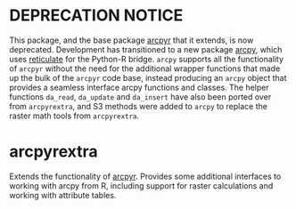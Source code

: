 # DEPRECATION NOTICE

This package, and the base package 
[arcpyr](https://github.com/mkoohafkan/arcpyr) that
it extends, is now
deprecated. Development has transitioned to a new package 
[arcpy](https://github.com/mkoohafkan/arcpy), 
which uses 
[reticulate](https://cran.r-project.org/package=reticulate)
for the Python-R
bridge. `arcpy` supports all the functionality of `arcpyr`
without the need for the additional wrapper functions that
made up the bulk of the `arcpyr` code base, instead
producing an `arcpy` object that provides a seamless interface
arcpy functions and classes. The helper functions `da_read`,
`da_update` and `da_insert` have also been ported over from 
`arcpyrextra`, and S3 methods were added to `arcpy` to replace
the raster math tools from `arcpyrextra`.

# arcpyrextra

Extends the functionality of [arcpyr](https://github.com/mkoohafkan/arcpyr).
Provides some additional interfaces to working with arcpy from R, including 
support for raster calculations and working with attribute tables.

